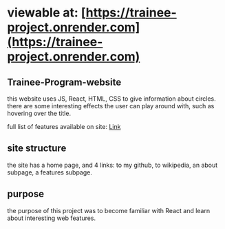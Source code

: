 # viewable at: [https://trainee-project.onrender.com](https://trainee-project.onrender.com)

## Trainee-Program-website

this website uses JS, React, HTML, CSS to give information about circles.
there are some interesting effects the user can play around with, such as hovering over the title.

full list of features available on site:  [Link](https://trainee-project.onrender.com)


## site structure
the site has a home page, and 4 links: to my github, to wikipedia, an about subpage, a features subpage.

## purpose
the purpose of this project was to become familiar with React and learn about interesting web features.
